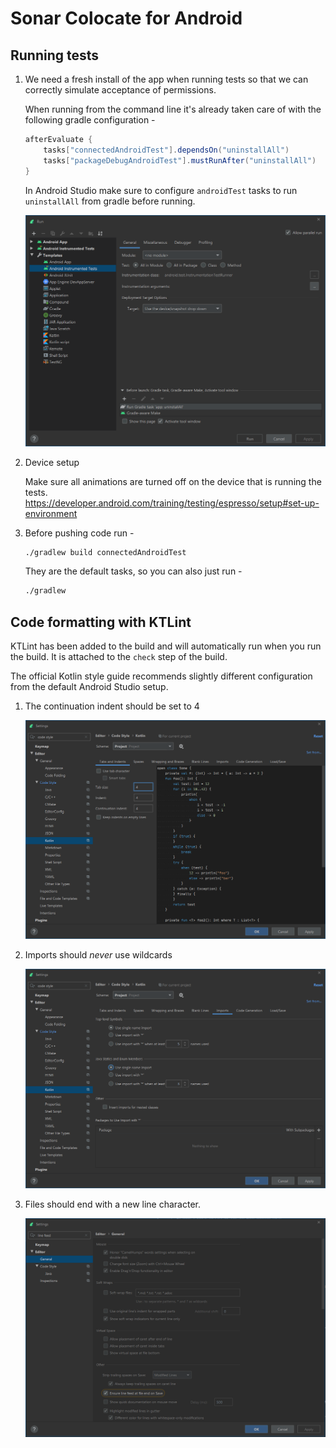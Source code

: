 # Sonar Colocate for Android

## Running tests

1. We need a fresh install of the app when running tests
   so that we can correctly simulate acceptance of permissions.

    When running from the command line it's already taken care of
    with the following gradle configuration -
 
    ```groovy
    afterEvaluate {
        tasks["connectedAndroidTest"].dependsOn("uninstallAll")
        tasks["packageDebugAndroidTest"].mustRunAfter("uninstallAll")
    }
    ```
    
    In Android Studio make sure to configure `androidTest` tasks to run `uninstallAll`
    from gradle before running.
    
    ![androidTest setup](docs/uninstall-all-before-android-tests.png)

1. Device setup

    Make sure all animations are turned off on the device that is running the tests.
    https://developer.android.com/training/testing/espresso/setup#set-up-environment

1. Before pushing code run -
    ```bash
    ./gradlew build connectedAndroidTest
    ```

   They are the default tasks, so you can also just run -
   ```bash
   ./gradlew
   ```

## Code formatting with KTLint

KTLint has been added to the build and will automatically run when you run the build.
It is attached to the `check` step of the build.

The official Kotlin style guide recommends slightly different configuration from the default
Android Studio setup.

1. The continuation indent should be set to 4

    ![Continuation indent](docs/kotlin-continuation-indent.png)

1. Imports should *never* use wildcards

    ![No wildcard import](docs/kotlin-import-no-wildcards.png)

1. Files should end with a new line character.
    
    ![Ensure line feed on save](docs/kotlin-newline-character.png)
